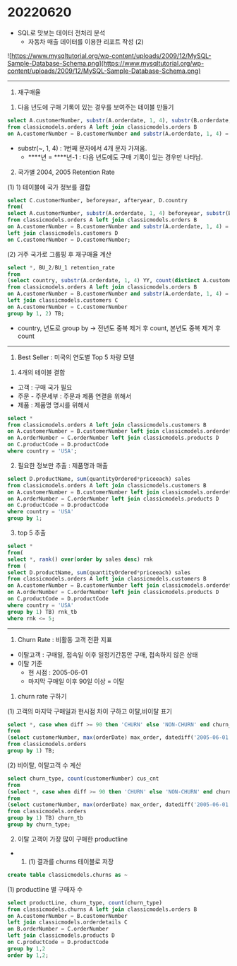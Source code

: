 
# 20220620

- SQL로 맛보는 데이터 전처리 분석
    - 자동차 매출 데이터를 이용한 리포트 작성 (2)

![https://www.mysqltutorial.org/wp-content/uploads/2009/12/MySQL-Sample-Database-Schema.png](https://www.mysqltutorial.org/wp-content/uploads/2009/12/MySQL-Sample-Database-Schema.png)

---

1. 재구매율

1) 다음 년도에 구매 기록이 있는 경우를 보여주는 테이블 만들기

```sql
select A.customerNumber, substr(A.orderdate, 1, 4), substr(B.orderdate, 1, 4)
from classicmodels.orders A left join classicmodels.orders B
on A.customerNumber = B.customerNumber and substr(A.orderdate, 1, 4) = substr(B.orderdate, 1, 4)-1;
```

- substr(~, 1, 4) : 1번째 문자에서 4개 문자 가져옴.
    - ****년 = ****년-1 : 다음 년도에도 구매 기록이 있는 경우만 나타남.
    

2) 국가별 2004, 2005 Retention Rate

(1) 1) 테이블에 국가 정보를 결합

```sql
select C.customerNumber, beforeyear, afteryear, D.country
from(
select A.customerNumber, substr(A.orderdate, 1, 4) beforeyear, substr(B.orderdate, 1, 4) afteryear
from classicmodels.orders A left join classicmodels.orders B
on A.customerNumber = B.customerNumber and substr(A.orderdate, 1, 4) = substr(B.orderdate, 1, 4)-1) C
left join classicmodels.customers D
on C.customerNumber = D.customerNumber;
```

(2) 거주 국가로 그룹핑 후 재구매율 계산

```sql
select *, BU_2/BU_1 retention_rate
from
(select country, substr(A.orderdate, 1, 4) YY, count(distinct A.customerNumber) BU_1, count(distinct B.customerNumber) BU_2
from classicmodels.orders A left join classicmodels.orders B
on A.customerNumber = B.customerNumber and substr(A.orderdate, 1, 4) = substr(B.orderdate, 1, 4)-1 
left join classicmodels.customers C
on A.customerNumber = C.customerNumber
group by 1, 2) TB;
```

- country, 년도로 group by → 전년도 중복 제거 후 count, 본년도 중복 제거 후 count

---

1. Best Seller : 미국의 연도별 Top 5 차량 모델

1) 4개의 테이블 결합 

- 고객 : 구매 국가 필요
- 주문 - 주문세부 : 주문과 제품 연결을 위해서
- 제품 : 제품명 명시를 위해서

```sql
select *
from classicmodels.orders A left join classicmodels.customers B
on A.customerNumber = B.customerNumber left join classicmodels.orderdetails C
on A.orderNumber = C.orderNumber left join classicmodels.products D
on C.productCode = D.productCode
where country = 'USA';
```

2) 필요한 정보만  추출 : 제품명과 매출

```sql
select D.productName, sum(quantityOrdered*priceeach) sales
from classicmodels.orders A left join classicmodels.customers B
on A.customerNumber = B.customerNumber left join classicmodels.orderdetails C
on A.orderNumber = C.orderNumber left join classicmodels.products D
on C.productCode = D.productCode
where country = 'USA'
group by 1;
```

3) top 5 추출

```sql
select *
from(
select *, rank() over(order by sales desc) rnk
from (
select D.productName, sum(quantityOrdered*priceeach) sales
from classicmodels.orders A left join classicmodels.customers B
on A.customerNumber = B.customerNumber left join classicmodels.orderdetails C
on A.orderNumber = C.orderNumber left join classicmodels.products D
on C.productCode = D.productCode
where country = 'USA'
group by 1) TB) rnk_tb
where rnk <= 5;
```

---

1. Churn Rate : 비활동 고객 전환 지표
- 이탈고객 : 구매일, 접속일 이후 일정기간동안 구매, 접속하지 않은 상태
- 이탈 기준
    - 현 시점  : 2005-06-01
    - 마지막 구매일 이후 90일 이상 = 이탈

1) churn rate 구하기

(1) 고객의 마지막 구매일과 현시점 차이 구하고 이탈,비이탈 표기

```sql
select *, case when diff >= 90 then 'CHURN' else 'NON-CHURN' end churn_type
from
(select customerNumber, max(orderDate) max_order, datediff('2005-06-01', max(orderDate)) diff
from classicmodels.orders
group by 1) TB;
```

(2) 비이탈, 이탈고객 수 계산

```sql
select churn_type, count(customerNumber) cus_cnt
from
(select *, case when diff >= 90 then 'CHURN' else 'NON-CHURN' end churn_type
from
(select customerNumber, max(orderDate) max_order, datediff('2005-06-01', max(orderDate)) diff
from classicmodels.orders
group by 1) TB) churn_tb
group by churn_type;
```

2) 이탈 고객이 가장 많이 구매한 productline

- 1) (1) 결과를 churns 테이블로 저장

```sql
create table classicmodels.churns as ~
```

(1) productline 별 구매자 수
```sql
select productLine, churn_type, count(churn_type)
from classicmodels.churns A left join classicmodels.orders B
on A.customerNumber = B.customerNumber
left join classicmodels.orderdetails C
on B.orderNumber = C.orderNumber
left join classicmodels.products D
on C.productCode = D.productCode
group by 1,2
order by 1,2;
```
